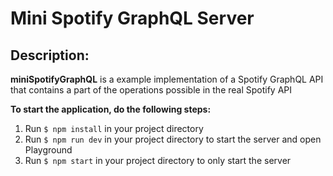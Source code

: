# Mini Spotify GraphQL Server

## Description:
**miniSpotifyGraphQL** is a example implementation of a Spotify GraphQL API that contains a part of the operations possible in the real Spotify API


**To start the application, do the following steps:**
1. Run `$ npm install` in your project directory
2. Run `$ npm run dev` in your project directory to start the server and open Playground
3. Run `$ npm start` in your project directory to only start the server
